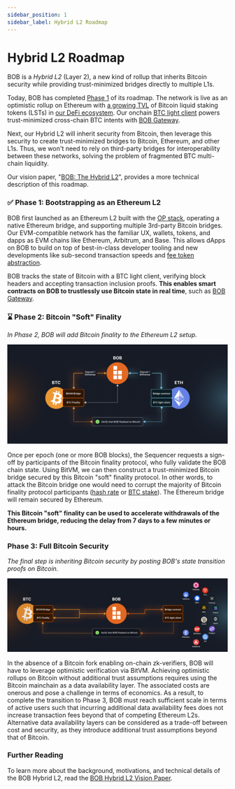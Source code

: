 ```yaml
---
sidebar_position: 1
sidebar_label: Hybrid L2 Roadmap
---
```


# Hybrid L2 Roadmap

BOB is a _Hybrid L2_ (Layer 2), a new kind of rollup that inherits Bitcoin security while providing trust-minimized bridges directly to multiple L1s.

Today, BOB has completed [Phase 1](#phase-1-bootstrapping-as-an-ethereum-l2) of its roadmap. The network is live as an optimistic rollup on Ethereum with [a growing TVL](https://dune.com/bob_collective/build-on-bitcoin-bob-overview) of Bitcoin liquid staking tokens (LSTs) in [our DeFi ecosystem](https://app.gobob.xyz/en/apps). Our onchain [BTC light client](/learn/builder-guides/relay.md) powers trust-minimized cross-chain BTC intents with [BOB Gateway](/learn/user-guides/onboard-to-bob/bob-gateway/).

Next, our Hybrid L2 will inherit security from Bitcoin, then leverage this security to create trust-minimized bridges to Bitcoin, Ethereum, and other L1s. Thus, we won't need to rely on third-party bridges for interoperability between these networks, solving the problem of fragmented BTC multi-chain liquidity.

Our vision paper, "[BOB: The Hybrid L2](https://docs.gobob.xyz/whitepaper.pdf)", provides a more technical description of this roadmap.

### ✅ Phase 1: Bootstrapping as an Ethereum L2

BOB first launched as an Ethereum L2 built with the [OP stack](https://docs.optimism.io/), operating a native Ethereum bridge, and supporting multiple 3rd-party Bitcoin bridges. Our EVM-compatible network has the familiar UX, wallets, tokens, and dapps as EVM chains like Ethereum, Arbitrum, and Base. This allows dApps on BOB to build on top of best-in-class developer tooling and new developments like sub-second transaction speeds and [fee token abstraction](/docs/learn/builder-guides/bridged-btc-gas-fee/index.md).

BOB tracks the state of Bitcoin with a BTC light client, verifying block headers and accepting transaction inclusion proofs. **This enables smart contracts on BOB to trustlessly use Bitcoin state in real time**, such as [BOB Gateway](/learn/user-guides/onboard-to-bob/ethereum-bridge/).

### ⌛ Phase 2: Bitcoin "Soft" Finality

_In Phase 2, BOB will add Bitcoin finality to the Ethereum L2 setup._

![Phase 2 Diagram](./Phase_2.png)

Once per epoch (one or more BOB blocks), the Sequencer requests a sign-off by participants of the Bitcoin finality protocol, who fully validate the BOB chain state. Using BitVM, we can then construct a trust-minimized Bitcoin bridge secured by this Bitcoin "soft" finality protocol. In other words, to attack the Bitcoin bridge one would need to corrupt the majority of Bitcoin finality protocol participants ([hash rate](https://gobob.xyz/optimine) or [BTC stake](/learn/reference/research#bitvm2-bridging-bitcoin-to-second-layers)). The Ethereum bridge will remain secured by Ethereum.

**This Bitcoin "soft" finality can be used to accelerate withdrawals of the Ethereum bridge, reducing the delay from 7 days to a few minutes or hours.**

### Phase 3: Full Bitcoin Security

_The final step is inheriting Bitcoin security by posting BOB's state transition proofs on Bitcoin._

![Phase 3 Diagram](./Phase_3.png)

In the absence of a Bitcoin fork enabling on-chain zk-verifiers, BOB will have to leverage optimistic verification via BitVM. Achieving optimistic rollups on Bitcoin without additional trust assumptions requires using the Bitcoin mainchain as a data availability layer. The associated costs are onerous and pose a challenge in terms of economics. As a result, to complete the transition to Phase 3, BOB must reach sufficient scale in terms of active users such that incurring additional data availability fees does not increase transaction fees beyond that of competing Ethereum L2s. Alternative data availability layers can be considered as a trade-off between cost and security, as they introduce additional trust assumptions beyond that of Bitcoin.

### Further Reading

To learn more about the background, motivations, and technical details of the BOB Hybrid L2, read the [BOB Hybrid L2 Vision Paper](https://docs.gobob.xyz/whitepaper.pdf).
